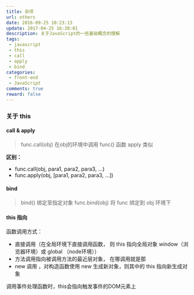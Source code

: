 ```yaml
---
title: 杂项
url: others
date: 2016-09-25 10:23:13
update: 2017-04-25 16:38:01
description: 关于JavaScript的一些基础概念的理解
tags:
 - javascript
 - this
 - call
 - apply
 - bind
categories:
 - front-end
 - JavaScript
comments: true
reward: false
---
```


### 关于 this

#### call & apply

> func.call(obj)
> 在obj的环境中调用 func() 
> 函数 apply 类似

****区别：****
+ func.call(obj, para1, para2, para3, ...)
+ func.apply(obj, [para1, para2, para3, ...])

<!--more-->

#### bind

> bind() 绑定至指定对象
> func.bind(obj)  将 func 绑定到 obj 环境下

#### this 指向

函数调用方式：

+ 直接调用（在全局环境下直接调用函数， 则 this 指向全局对象 window（浏览器环境）或 global （node环境））
+ 方法调用指向被调用方法的最近层对象， 在哪调用就是那
+ new 调用 ，对构造函数使用 new 生成新对象，则其中的 this 指向新生成对象

调用事件处理函数时，this会指向触发事件的DOM元素上
